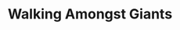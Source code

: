 ---
layout: product
product_id: 1491351765054
id: 1491351765054
title: Walking Amongst Giants
body_html: >-
  <p>Taken in Alberta during the summer of 2018.</p>

  <p>These giant mountains really gave you a sense of how small we all are without doing anything but just being there. For those of you who have yet to see mountains in person, I urge you to take a trip and do it. It’s breathtaking and somewhat philosophical about seeing the magnificent size of these chunks rock coming straight out of the earth.</p>

  <p> </p>
vendor: Connell McCarthy
product_type: Posters, Prints, & Visual Artwork
created_at: 2018-10-13T21:06:58-04:00
handle: walking-amongst-giants
updated_at: 2022-03-31T15:43:41-04:00
published_at: 2018-08-22T19:38:24-04:00
template_suffix: ""
status: active
published_scope: global
tags: Batch 02, mountain, mountains, Print, sunrise, sunset
admin_graphql_api_id: gid://shopify/Product/1491351765054
variants:
  - id: 39577261178942
    product_id: 1491351765054
    title: 8x10” / Full Colour
    price: "35.00"
    sku: CM-PP-B2-14-XXS-FC
    position: 1
    inventory_policy: continue
    compare_at_price: null
    fulfillment_service: manual
    inventory_management: shopify
    option1: 8x10”
    option2: Full Colour
    option3: null
    created_at: 2021-09-01T15:49:40-04:00
    updated_at: 2022-02-07T16:27:00-05:00
    taxable: true
    barcode: ""
    grams: 208
    image_id: 6203637268542
    weight: 0.208
    weight_unit: kg
    inventory_item_id: 41671701823550
    inventory_quantity: 100
    old_inventory_quantity: 100
    requires_shipping: true
    admin_graphql_api_id: gid://shopify/ProductVariant/39577261178942
  - id: 39577261211710
    product_id: 1491351765054
    title: 8x10” / Black & White
    price: "35.00"
    sku: CM-PP-B2-14-XXS-BW
    position: 2
    inventory_policy: continue
    compare_at_price: null
    fulfillment_service: manual
    inventory_management: shopify
    option1: 8x10”
    option2: Black & White
    option3: null
    created_at: 2021-09-01T15:49:40-04:00
    updated_at: 2022-02-07T16:27:00-05:00
    taxable: true
    barcode: ""
    grams: 208
    image_id: 6203637170238
    weight: 0.208
    weight_unit: kg
    inventory_item_id: 41671701856318
    inventory_quantity: 100
    old_inventory_quantity: 100
    requires_shipping: true
    admin_graphql_api_id: gid://shopify/ProductVariant/39577261211710
  - id: 39577261244478
    product_id: 1491351765054
    title: 8.5x11” / Full Colour
    price: "35.00"
    sku: CM-PP-B2-14-XS-FC
    position: 3
    inventory_policy: continue
    compare_at_price: null
    fulfillment_service: manual
    inventory_management: shopify
    option1: 8.5x11”
    option2: Full Colour
    option3: null
    created_at: 2021-09-01T15:49:40-04:00
    updated_at: 2022-02-07T16:27:05-05:00
    taxable: true
    barcode: ""
    grams: 208
    image_id: 6203637268542
    weight: 0.208
    weight_unit: kg
    inventory_item_id: 41671701889086
    inventory_quantity: 100
    old_inventory_quantity: 100
    requires_shipping: true
    admin_graphql_api_id: gid://shopify/ProductVariant/39577261244478
  - id: 39577261277246
    product_id: 1491351765054
    title: 8.5x11” / Black & White
    price: "35.00"
    sku: CM-PP-B2-14-XS-BW
    position: 4
    inventory_policy: continue
    compare_at_price: null
    fulfillment_service: manual
    inventory_management: shopify
    option1: 8.5x11”
    option2: Black & White
    option3: null
    created_at: 2021-09-01T15:49:40-04:00
    updated_at: 2022-02-07T16:27:06-05:00
    taxable: true
    barcode: ""
    grams: 208
    image_id: 6203637170238
    weight: 0.208
    weight_unit: kg
    inventory_item_id: 41671701921854
    inventory_quantity: 100
    old_inventory_quantity: 100
    requires_shipping: true
    admin_graphql_api_id: gid://shopify/ProductVariant/39577261277246
  - id: 39577261310014
    product_id: 1491351765054
    title: 13x19” / Full Colour
    price: "40.00"
    sku: CM-PP-B2-14-S-FC
    position: 5
    inventory_policy: continue
    compare_at_price: null
    fulfillment_service: manual
    inventory_management: shopify
    option1: 13x19”
    option2: Full Colour
    option3: null
    created_at: 2021-09-01T15:49:40-04:00
    updated_at: 2022-02-07T16:27:05-05:00
    taxable: true
    barcode: ""
    grams: 208
    image_id: 6203637268542
    weight: 0.208
    weight_unit: kg
    inventory_item_id: 41671701954622
    inventory_quantity: 100
    old_inventory_quantity: 100
    requires_shipping: true
    admin_graphql_api_id: gid://shopify/ProductVariant/39577261310014
  - id: 39577261342782
    product_id: 1491351765054
    title: 13x19” / Black & White
    price: "40.00"
    sku: CM-PP-B2-14-S-BW
    position: 6
    inventory_policy: continue
    compare_at_price: null
    fulfillment_service: manual
    inventory_management: shopify
    option1: 13x19”
    option2: Black & White
    option3: null
    created_at: 2021-09-01T15:49:40-04:00
    updated_at: 2022-02-07T16:27:05-05:00
    taxable: true
    barcode: ""
    grams: 208
    image_id: 6203637170238
    weight: 0.208
    weight_unit: kg
    inventory_item_id: 41671701987390
    inventory_quantity: 100
    old_inventory_quantity: 100
    requires_shipping: true
    admin_graphql_api_id: gid://shopify/ProductVariant/39577261342782
  - id: 39577261375550
    product_id: 1491351765054
    title: 16x20” / Full Colour
    price: "50.00"
    sku: CM-PP-B2-14-M-FC
    position: 7
    inventory_policy: continue
    compare_at_price: null
    fulfillment_service: manual
    inventory_management: shopify
    option1: 16x20”
    option2: Full Colour
    option3: null
    created_at: 2021-09-01T15:49:40-04:00
    updated_at: 2022-02-07T16:27:12-05:00
    taxable: true
    barcode: ""
    grams: 208
    image_id: 6203637268542
    weight: 0.208
    weight_unit: kg
    inventory_item_id: 41671702020158
    inventory_quantity: 100
    old_inventory_quantity: 100
    requires_shipping: true
    admin_graphql_api_id: gid://shopify/ProductVariant/39577261375550
  - id: 39577261408318
    product_id: 1491351765054
    title: 16x20” / Black & White
    price: "50.00"
    sku: CM-PP-B2-14-M-BW
    position: 8
    inventory_policy: continue
    compare_at_price: null
    fulfillment_service: manual
    inventory_management: shopify
    option1: 16x20”
    option2: Black & White
    option3: null
    created_at: 2021-09-01T15:49:40-04:00
    updated_at: 2022-02-07T16:27:10-05:00
    taxable: true
    barcode: ""
    grams: 208
    image_id: 6203637170238
    weight: 0.208
    weight_unit: kg
    inventory_item_id: 41671702052926
    inventory_quantity: 100
    old_inventory_quantity: 100
    requires_shipping: true
    admin_graphql_api_id: gid://shopify/ProductVariant/39577261408318
  - id: 39577261441086
    product_id: 1491351765054
    title: 20x24” / Full Colour
    price: "60.00"
    sku: CM-PP-B2-14-L-FC
    position: 9
    inventory_policy: continue
    compare_at_price: null
    fulfillment_service: manual
    inventory_management: shopify
    option1: 20x24”
    option2: Full Colour
    option3: null
    created_at: 2021-09-01T15:49:40-04:00
    updated_at: 2022-02-07T16:27:10-05:00
    taxable: true
    barcode: ""
    grams: 208
    image_id: 6203637268542
    weight: 0.208
    weight_unit: kg
    inventory_item_id: 41671702085694
    inventory_quantity: 100
    old_inventory_quantity: 100
    requires_shipping: true
    admin_graphql_api_id: gid://shopify/ProductVariant/39577261441086
  - id: 39577261473854
    product_id: 1491351765054
    title: 20x24” / Black & White
    price: "60.00"
    sku: CM-PP-B2-14-L-BW
    position: 10
    inventory_policy: continue
    compare_at_price: null
    fulfillment_service: manual
    inventory_management: shopify
    option1: 20x24”
    option2: Black & White
    option3: null
    created_at: 2021-09-01T15:49:40-04:00
    updated_at: 2022-02-07T16:27:10-05:00
    taxable: true
    barcode: ""
    grams: 208
    image_id: 6203637170238
    weight: 0.208
    weight_unit: kg
    inventory_item_id: 41671702118462
    inventory_quantity: 100
    old_inventory_quantity: 100
    requires_shipping: true
    admin_graphql_api_id: gid://shopify/ProductVariant/39577261473854
  - id: 39577261506622
    product_id: 1491351765054
    title: 20x30” / Full Colour
    price: "70.00"
    sku: CM-PP-B2-14-XL-FC
    position: 11
    inventory_policy: continue
    compare_at_price: null
    fulfillment_service: manual
    inventory_management: shopify
    option1: 20x30”
    option2: Full Colour
    option3: null
    created_at: 2021-09-01T15:49:40-04:00
    updated_at: 2022-02-07T16:27:10-05:00
    taxable: true
    barcode: ""
    grams: 208
    image_id: 6203637268542
    weight: 0.208
    weight_unit: kg
    inventory_item_id: 41671702151230
    inventory_quantity: 100
    old_inventory_quantity: 100
    requires_shipping: true
    admin_graphql_api_id: gid://shopify/ProductVariant/39577261506622
  - id: 39577261539390
    product_id: 1491351765054
    title: 20x30” / Black & White
    price: "70.00"
    sku: CM-PP-B2-14-XL-BW
    position: 12
    inventory_policy: continue
    compare_at_price: null
    fulfillment_service: manual
    inventory_management: shopify
    option1: 20x30”
    option2: Black & White
    option3: null
    created_at: 2021-09-01T15:49:40-04:00
    updated_at: 2022-02-07T16:27:10-05:00
    taxable: true
    barcode: ""
    grams: 208
    image_id: 6203637170238
    weight: 0.208
    weight_unit: kg
    inventory_item_id: 41671702183998
    inventory_quantity: 100
    old_inventory_quantity: 100
    requires_shipping: true
    admin_graphql_api_id: gid://shopify/ProductVariant/39577261539390
  - id: 39577261572158
    product_id: 1491351765054
    title: 24x36” / Full Colour
    price: "90.00"
    sku: CM-PP-B2-14-XXL-FC
    position: 13
    inventory_policy: continue
    compare_at_price: null
    fulfillment_service: manual
    inventory_management: shopify
    option1: 24x36”
    option2: Full Colour
    option3: null
    created_at: 2021-09-01T15:49:40-04:00
    updated_at: 2022-02-07T16:27:11-05:00
    taxable: true
    barcode: ""
    grams: 208
    image_id: 6203637268542
    weight: 0.208
    weight_unit: kg
    inventory_item_id: 41671702216766
    inventory_quantity: 100
    old_inventory_quantity: 100
    requires_shipping: true
    admin_graphql_api_id: gid://shopify/ProductVariant/39577261572158
  - id: 39577261604926
    product_id: 1491351765054
    title: 24x36” / Black & White
    price: "90.00"
    sku: CM-PP-B2-14-XXL-BW
    position: 14
    inventory_policy: continue
    compare_at_price: null
    fulfillment_service: manual
    inventory_management: shopify
    option1: 24x36”
    option2: Black & White
    option3: null
    created_at: 2021-09-01T15:49:40-04:00
    updated_at: 2022-02-07T16:27:15-05:00
    taxable: true
    barcode: ""
    grams: 208
    image_id: 6203637170238
    weight: 0.208
    weight_unit: kg
    inventory_item_id: 41671702249534
    inventory_quantity: 100
    old_inventory_quantity: 100
    requires_shipping: true
    admin_graphql_api_id: gid://shopify/ProductVariant/39577261604926
  - id: 39577261637694
    product_id: 1491351765054
    title: 30x40” / Full Colour
    price: "100.00"
    sku: CM-PP-B2-14-XXXL-FC
    position: 15
    inventory_policy: continue
    compare_at_price: null
    fulfillment_service: manual
    inventory_management: shopify
    option1: 30x40”
    option2: Full Colour
    option3: null
    created_at: 2021-09-01T15:49:40-04:00
    updated_at: 2022-02-07T16:27:15-05:00
    taxable: true
    barcode: ""
    grams: 208
    image_id: 6203637268542
    weight: 0.208
    weight_unit: kg
    inventory_item_id: 41671702282302
    inventory_quantity: 100
    old_inventory_quantity: 100
    requires_shipping: true
    admin_graphql_api_id: gid://shopify/ProductVariant/39577261637694
  - id: 39577261670462
    product_id: 1491351765054
    title: 30x40” / Black & White
    price: "100.00"
    sku: CM-PP-B2-14-XXXL-BW
    position: 16
    inventory_policy: continue
    compare_at_price: null
    fulfillment_service: manual
    inventory_management: shopify
    option1: 30x40”
    option2: Black & White
    option3: null
    created_at: 2021-09-01T15:49:40-04:00
    updated_at: 2022-02-07T16:27:15-05:00
    taxable: true
    barcode: ""
    grams: 208
    image_id: 6203637170238
    weight: 0.208
    weight_unit: kg
    inventory_item_id: 41671702315070
    inventory_quantity: 100
    old_inventory_quantity: 100
    requires_shipping: true
    admin_graphql_api_id: gid://shopify/ProductVariant/39577261670462
options:
  - id: 2045819158590
    product_id: 1491351765054
    name: Size
    position: 1
    values:
      - 8x10”
      - 8.5x11”
      - 13x19”
      - 16x20”
      - 20x24”
      - 20x30”
      - 24x36”
      - 30x40”
  - id: 8590092009534
    product_id: 1491351765054
    name: Color
    position: 2
    values:
      - Full Colour
      - Black & White
images:
  - id: 6203637268542
    product_id: 1491351765054
    position: 1
    created_at: 2019-03-05T11:07:17-05:00
    updated_at: 2019-10-20T18:44:17-04:00
    alt: null
    width: 1000
    height: 1500
    src: https://cdn.shopify.com/s/files/1/1624/2355/products/Print-Shot---Dark-Background-_Walking-Amongst-Giants-2019.jpg?v=1571611457
    variant_ids:
      - 39577261178942
      - 39577261244478
      - 39577261310014
      - 39577261375550
      - 39577261441086
      - 39577261506622
      - 39577261572158
      - 39577261637694
    admin_graphql_api_id: gid://shopify/ProductImage/6203637268542
  - id: 6203637170238
    product_id: 1491351765054
    position: 2
    created_at: 2019-03-05T11:07:16-05:00
    updated_at: 2019-10-20T18:44:17-04:00
    alt: null
    width: 1000
    height: 1500
    src: https://cdn.shopify.com/s/files/1/1624/2355/products/Print-Shot---Dark-Background-_Walking-Amongst-Giants-2019_-B_W.jpg?v=1571611457
    variant_ids:
      - 39577261211710
      - 39577261277246
      - 39577261342782
      - 39577261408318
      - 39577261473854
      - 39577261539390
      - 39577261604926
      - 39577261670462
    admin_graphql_api_id: gid://shopify/ProductImage/6203637170238
  - id: 28230458802238
    product_id: 1491351765054
    position: 3
    created_at: 2021-05-04T21:35:41-04:00
    updated_at: 2021-05-04T21:35:41-04:00
    alt: null
    width: 2000
    height: 1800
    src: https://cdn.shopify.com/s/files/1/1624/2355/products/PAR_02_0001_2739abdf-964e-4b24-9ff9-bb038d6f79c9.png?v=1620178541
    variant_ids: []
    admin_graphql_api_id: gid://shopify/ProductImage/28230458802238
image:
  id: 6203637268542
  product_id: 1491351765054
  position: 1
  created_at: 2019-03-05T11:07:17-05:00
  updated_at: 2019-10-20T18:44:17-04:00
  alt: null
  width: 1000
  height: 1500
  src: https://cdn.shopify.com/s/files/1/1624/2355/products/Print-Shot---Dark-Background-_Walking-Amongst-Giants-2019.jpg?v=1571611457
  variant_ids:
    - 39577261178942
    - 39577261244478
    - 39577261310014
    - 39577261375550
    - 39577261441086
    - 39577261506622
    - 39577261572158
    - 39577261637694
  admin_graphql_api_id: gid://shopify/ProductImage/6203637268542

---